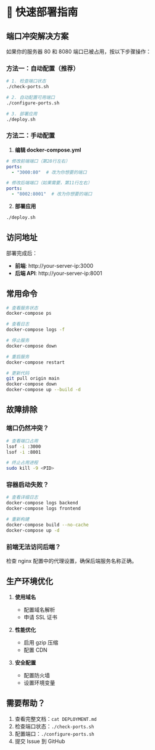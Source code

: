 # 🚀 快速部署指南

## 端口冲突解决方案

如果你的服务器 80 和 8080 端口已被占用，按以下步骤操作：

### 方法一：自动配置（推荐）

```bash
# 1. 检查端口状态
./check-ports.sh

# 2. 自动配置可用端口
./configure-ports.sh

# 3. 部署应用
./deploy.sh
```

### 方法二：手动配置

1. **编辑 docker-compose.yml**
```yaml
# 修改前端端口（第28行左右）
ports:
  - "3000:80"  # 改为你想要的端口

# 修改后端端口（如果需要，第11行左右）
ports:
  - "8002:8001"  # 改为你想要的端口
```

2. **部署应用**
```bash
./deploy.sh
```

## 访问地址

部署完成后：
- **前端**: http://your-server-ip:3000
- **后端 API**: http://your-server-ip:8001

## 常用命令

```bash
# 查看服务状态
docker-compose ps

# 查看日志
docker-compose logs -f

# 停止服务
docker-compose down

# 重启服务
docker-compose restart

# 更新代码
git pull origin main
docker-compose down
docker-compose up --build -d
```

## 故障排除

### 端口仍然冲突？
```bash
# 查看端口占用
lsof -i :3000
lsof -i :8001

# 终止占用进程
sudo kill -9 <PID>
```

### 容器启动失败？
```bash
# 查看详细日志
docker-compose logs backend
docker-compose logs frontend

# 重新构建
docker-compose build --no-cache
docker-compose up -d
```

### 前端无法访问后端？
检查 nginx 配置中的代理设置，确保后端服务名称正确。

## 生产环境优化

1. **使用域名**
   - 配置域名解析
   - 申请 SSL 证书

2. **性能优化**
   - 启用 gzip 压缩
   - 配置 CDN

3. **安全配置**
   - 配置防火墙
   - 设置环境变量

## 需要帮助？

1. 查看完整文档：`cat DEPLOYMENT.md`
2. 检查端口状态：`./check-ports.sh`
3. 配置端口：`./configure-ports.sh`
4. 提交 Issue 到 GitHub
